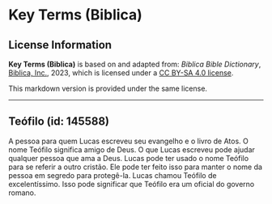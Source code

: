# Key Terms (Biblica)

## License Information

**Key Terms (Biblica)** is based on and adapted from: _Biblica Bible Dictionary_, [Biblica, Inc.](https://www.biblica.com/), 2023, which is licensed under a [CC BY-SA 4.0 license](https://creativecommons.org/licenses/by-sa/4.0/legalcode.en).

This markdown version is provided under the same license.



--------------------------------

## Teófilo (id: 145588)

A pessoa para quem Lucas escreveu seu evangelho e o livro de Atos. O nome Teófilo significa amigo de Deus. O que Lucas escreveu pode ajudar qualquer pessoa que ama a Deus. Lucas pode ter usado o nome Teófilo para se referir a outro cristão. Ele pode ter feito isso para manter o nome da pessoa em segredo para protegê\-la. Lucas chamou Teófilo de excelentíssimo. Isso pode significar que Teófilo era um oficial do governo romano.


